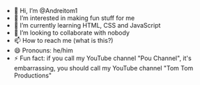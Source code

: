 - 👋 Hi, I’m @Andreitom1
- 👀 I’m interested in making fun stuff for me
- 🌱 I’m currently learning HTML, CSS and JavaScript
- 💞️ I’m looking to collaborate with nobody
- 📫 How to reach me (what is this?)
- 😄 Pronouns: he/him
- ⚡ Fun fact: if you call my YouTube channel "Pou Channel", it's embarrassing, you should call my YouTube channel "Tom Tom Productions"

